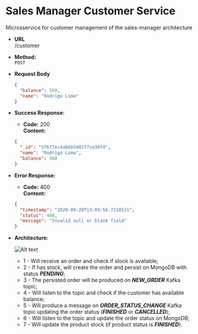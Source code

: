 # Sales Manager Customer Service

Microsservice for customer management of the sales-manager architecture

* **URL**\
/customer

* **Method:**\
 `POST`
 
 *  **Request Body**
    ```json
    {
      "balance": 560,
      "name": "Rodrigo Lima"
    }
    ```
 * **Success Response:**
 
    * **Code:** 200 <br />
        **Content:**
    ```json
    {
      "_id": "5f677ec4ab6b5402f7ce30f4",
      "name": "Rodrigo Lima",
      "balance": 560
    }
    ```
    
* **Error Response:**

    * **Code:** 400 <br />
        **Content:** 
    ```json
    {
      "timestamp": "2020-09-20T13:09:56.7218531",
      "status": 400,
      "message": "Invalid null or blank field"
    }
    ```
  
 * **Architecture:**
 
    ![Alt text](https://user-images.githubusercontent.com/51386403/95261158-45436900-0800-11eb-9b10-ec7bfe7cd371.png "Architecture")
    * 1 - Will receive an order and check if stock is avaliable;
    * 2 - If has stock, will create the order and persist on MongoDB with status ***PENDING***;
    * 3 - The persisted order will be produced on ***NEW_ORDER*** Kafka topic;
    * 4 - Will listen to the topic and check if the customer has available balance;
    * 5 - Will produce a message on ***ORDER_STATUS_CHANGE*** Kafka topic updating the order status (***FINISHED*** or ***CANCELLED***);
    * 6 - Will listen to the topic and update the order status on MongoDB;
    * 7 - Will update the product stock (if product status is ***FINISHED***).
    
    
    
